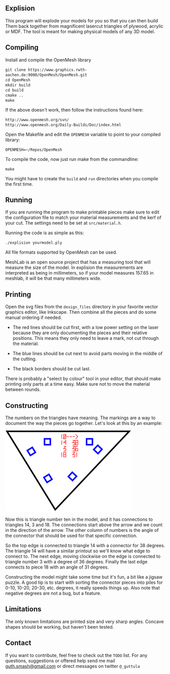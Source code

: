 Explision
---------

This program  will explode your  models for you  so that you  can then
build  Them  back  together  from magnificent  lasercut  triangles  of
plywood, acrylic or MDF. The tool  is meant for making physical models
of any 3D model.

Compiling
---------

Install and compile the OpenMesh library

	git clone https://www.graphics.rwth-aachen.de:9000/OpenMesh/OpenMesh.git 
	cd OpenMesh
	mkdir build
	cd build
	cmake ..
	make

If the above doesn't work, then follow the instructions found here:

	http://www.openmesh.org/svn/
	http://www.openmesh.org/Daily-Builds/Doc/index.html

Open the  Makefile and edit the  `OPENMESH` variable to point  to your
compiled library:

	OPENMESH=~/Repos/OpenMesh

To compile the code, now just run make from the commandline:

	make

You  might have  to  create the  `build` and  `run`  directories when  you
compile the first time.

Running
-------

If you are  running the program to make printable  pieces make sure to
edit the  configuration file to  match your material  measurements and
the kerf of your cut. The settings need to be set at `src/material.h`.

Running the code is as simple as this:

	./explision yourmodel.ply

All file formats supported by OpenMesh can be used.

MeshLab is an open source project  that has a measuring tool that will
measure  the size  of the  model.  In explision  the measurements  are
interpreted as being in millimeters,  so if your model measures 157.65
in meshlab, it will be that many millimeters wide.

Printing
--------

Open the svg files from  the `design_files` directory in your favorite
vector graphics editor, like Inkscape. Then  combine all the pieces and do
some manual ordering if needed.

- The red lines  should be cut first, with a low  power setting on the
laser because they are only  documenting the pieces and their relative
positions. This means they only need  to leave a mark, not cut through
the material.

- The  blue lines  should be  cut next  to avoid  parts moving  in the
middle of the cutting.

- The black borders should be cut last.

There  is probably  a "select  by colour"  tool in  your editor,  that
should make printing only parts at a  time easy. Make sure not to move
the material between rounds.

Constructing
------------

The numbers on  the triangles have meaning. The markings  are a way to
document the  way the  pieces go  together. Let's look  at this  by an
example:

![Example of a triangle](./doc/example_trianlge.png)

Now this is  triangle number ten in the model,  and it has connections
to triangles 14,  3 and 18. The connections start  above the arrow and
we count in the direction of the arrow. The other column of numbers is
the  angle of  the connector  that should  be used  for that  specific
connection.

So the top  edge is connected to  triangle 14 with a  connector for 38
degrees. The  triangle 14 will have  a similar printout so  we'll know
what edge to  connect to. The next edge, moving  clockwise on the edge
is connected to triangle number 3 with a degree of 36 degrees. Finally
the last edge connects to piece 18 with an angle of 31 degrees.

Constructing the model might take some time but it's fun, a bit like a
jigsaw  puzzle. A  good tip  is to  start with  sorting the  connector
pieces  into piles  for 0-10,  10-20, 20-30,  etc. degrees,  it really
speeds things up. Also note that negative degrees are not a bug, but a
feature.

Limitations
-----------
The only  known limitations  are printed size  and very  sharp angles.
Concave shapes should be working, but haven't been tested.

Contact
-------

If you want to contribute, feel free to check out the `TODO` list.
For  any questions, suggestions  or offered help send  me mail
guth.smash@gmail.com or direct messages on twitter `@_guttula`
